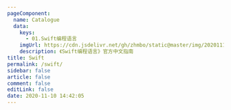 ```yaml
---
pageComponent: 
  name: Catalogue
  data: 
    keys: 
      - 01.Swift编程语言
    imgUrl: https://cdn.jsdelivr.net/gh/zhmbo/static@master/img/20201110144937.png
    description: 《Swift编程语言》官方中文指南
title: Swift
permalink: /swift/
sidebar: false
article: false
comment: false
editLink: false
date: 2020-11-10 14:42:05
---
```

